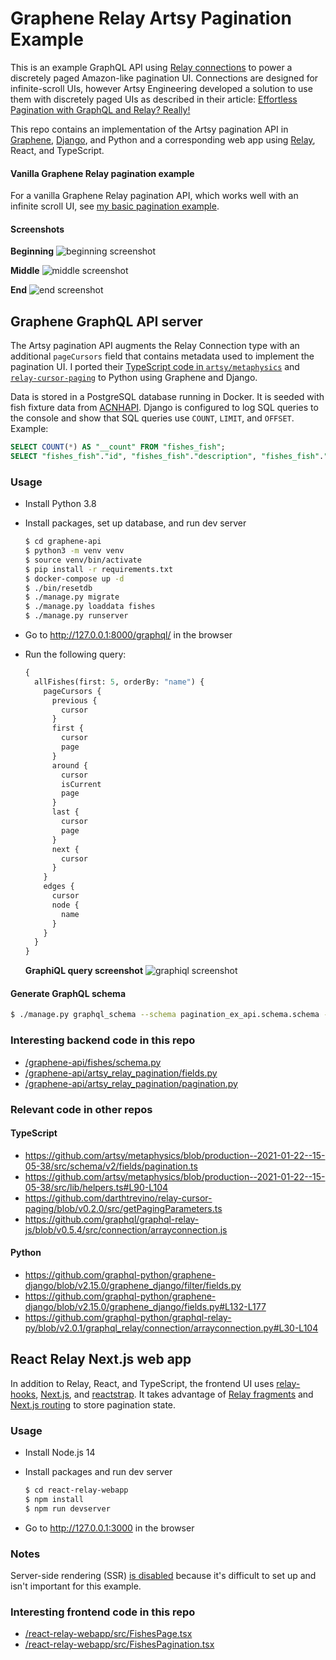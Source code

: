 # Graphene Relay Artsy Pagination Example

This is an example GraphQL API using [Relay connections](https://relay.dev/graphql/connections.htm) to power a discretely paged Amazon-like pagination UI. Connections are designed for infinite-scroll UIs, however Artsy Engineering developed a solution to use them with discretely paged UIs as described in their article: [Effortless Pagination with GraphQL and Relay? Really!](https://artsy.github.io/blog/2020/01/21/graphql-relay-windowed-pagination/)

This repo contains an implementation of the Artsy pagination API in [Graphene](https://graphene-python.org/), [Django](https://www.djangoproject.com/), and Python and a corresponding web app using [Relay](https://relay.dev/), React, and TypeScript.

#### Vanilla Graphene Relay pagination example

For a vanilla Graphene Relay pagination API, which works well with an infinite scroll UI, see [my basic pagination example](https://github.com/saltycrane/graphene-relay-pagination-example/tree/basic-example).

#### Screenshots

**Beginning**
![beginning screenshot](./images/beginning.png)

**Middle**
![middle screenshot](./images/middle.png)

**End**
![end screenshot](./images/end.png)

## Graphene GraphQL API server

The Artsy pagination API augments the Relay Connection type with an additional `pageCursors` field that contains metadata used to implement the pagination UI. I ported their [TypeScript code in `artsy/metaphysics`](https://github.com/artsy/metaphysics/blob/11bcc29569e3a9bd9a8f9b2f0a31af1e65e88986/src/schema/v2/fields/pagination.ts) and [`relay-cursor-paging`](https://github.com/darthtrevino/relay-cursor-paging/blob/177eca6975ef7cd602caf2f92edbeed00cabf3b9/src/getPagingParameters.ts) to Python using Graphene and Django.

Data is stored in a PostgreSQL database running in Docker. It is seeded with fish fixture data from [ACNHAPI](https://github.com/alexislours/ACNHAPI). Django is configured to log SQL queries to the console and show that SQL queries use `COUNT`, `LIMIT`, and `OFFSET`. Example:

``` sql
SELECT COUNT(*) AS "__count" FROM "fishes_fish";
SELECT "fishes_fish"."id", "fishes_fish"."description", "fishes_fish"."icon_url", "fishes_fish"."name", "fishes_fish"."price" FROM "fishes_fish" ORDER BY "fishes_fish"."name" ASC LIMIT 5 OFFSET 5;
```

### Usage

- Install Python 3.8
- Install packages, set up database, and run dev server
    ``` sh
    $ cd graphene-api
    $ python3 -m venv venv
    $ source venv/bin/activate
    $ pip install -r requirements.txt
    $ docker-compose up -d
    $ ./bin/resetdb
    $ ./manage.py migrate
    $ ./manage.py loaddata fishes
    $ ./manage.py runserver
    ```

- Go to http://127.0.0.1:8000/graphql/ in the browser

- Run the following query:
    ``` graphql
    {
      allFishes(first: 5, orderBy: "name") {
        pageCursors {
          previous {
            cursor
          }
          first {
            cursor
            page
          }
          around {
            cursor
            isCurrent
            page
          }
          last {
            cursor
            page
          }
          next {
            cursor
          }
        }
        edges {
          cursor
          node {
            name
          }
        }
      }
    }
    ```
    
    **GraphiQL query screenshot**
    ![graphiql screenshot](./images/graphiql.png)

#### Generate GraphQL schema

``` sh
$ ./manage.py graphql_schema --schema pagination_ex_api.schema.schema --out ../schema.graphql
```

### Interesting backend code in this repo

- [/graphene-api/fishes/schema.py](/graphene-api/fishes/schema.py)
- [/graphene-api/artsy_relay_pagination/fields.py](/graphene-api/artsy_relay_pagination/fields.py)
- [/graphene-api/artsy_relay_pagination/pagination.py](/graphene-api/artsy_relay_pagination/pagination.py)

### Relevant code in other repos

#### TypeScript

- https://github.com/artsy/metaphysics/blob/production--2021-01-22--15-05-38/src/schema/v2/fields/pagination.ts
- https://github.com/artsy/metaphysics/blob/production--2021-01-22--15-05-38/src/lib/helpers.ts#L90-L104
- https://github.com/darthtrevino/relay-cursor-paging/blob/v0.2.0/src/getPagingParameters.ts
- https://github.com/graphql/graphql-relay-js/blob/v0.5.4/src/connection/arrayconnection.js

#### Python
- https://github.com/graphql-python/graphene-django/blob/v2.15.0/graphene_django/filter/fields.py
- https://github.com/graphql-python/graphene-django/blob/v2.15.0/graphene_django/fields.py#L132-L177
- https://github.com/graphql-python/graphql-relay-py/blob/v2.0.1/graphql_relay/connection/arrayconnection.py#L30-L104

## React Relay Next.js web app

In addition to Relay, React, and TypeScript, the frontend UI uses [relay-hooks](https://github.com/relay-tools/relay-hooks), [Next.js](https://nextjs.org/), and [reactstrap](https://reactstrap.github.io/). It takes advantage of [Relay fragments](https://relay.dev/docs/en/thinking-in-relay) and [Next.js routing](https://nextjs.org/docs/routing/introduction#linking-between-pages) to store pagination state.

### Usage

- Install Node.js 14
- Install packages and run dev server
  ``` sh
  $ cd react-relay-webapp
  $ npm install
  $ npm run devserver
  ```

- Go to http://127.0.0.1:3000 in the browser

### Notes

Server-side rendering (SSR) [is disabled](/react-relay-webapp/src/pages/index.tsx) because it's difficult to set up and isn't important for this example.

### Interesting frontend code in this repo

- [/react-relay-webapp/src/FishesPage.tsx](/react-relay-webapp/src/FishesPage.tsx)
- [/react-relay-webapp/src/FishesPagination.tsx](/react-relay-webapp/src/FishesPagination.tsx)
